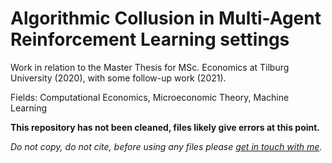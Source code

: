 # Algorithmic Collusion in Multi-Agent Reinforcement Learning settings

Work in relation to the Master Thesis for MSc. Economics at Tilburg University (2020), with some follow-up work (2021).

Fields: Computational Economics, Microeconomic Theory, Machine Learning

**This repository has not been cleaned, files likely give errors at this point.**

*Do not copy, do not cite, before using any files please [get in touch with me](mailto:Lina.Segers@eui.eu).*
